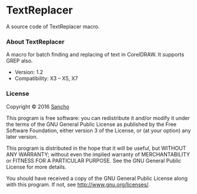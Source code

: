 # TextReplacer

A source code of TextReplacer macro.

### About TextReplacer

A macro for batch finding and replacing of text in CorelDRAW. It supports GREP also.

* Version: 1.2
* Compatibility: X3 – X5, X7

### License

Copyright © 2016 [Sancho](http://cdrpro.ru/en/)

This program is free software: you can redistribute it and/or modify
it under the terms of the GNU General Public License as published by
the Free Software Foundation, either version 3 of the License, or
(at your option) any later version.

This program is distributed in the hope that it will be useful,
but WITHOUT ANY WARRANTY; without even the implied warranty of
MERCHANTABILITY or FITNESS FOR A PARTICULAR PURPOSE.  See the
GNU General Public License for more details.

You should have received a copy of the GNU General Public License
along with this program.  If not, see http://www.gnu.org/licenses/.